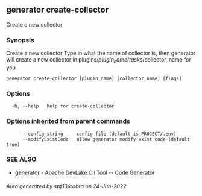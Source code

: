 ## generator create-collector

Create a new collector

### Synopsis

Create a new collector
Type in what the name of collector is, then generator will create a new collector in
plugins/$plugin_name/tasks/$collector_name for you

```
generator create-collector [plugin_name] [collector_name] [flags]
```

### Options

```
  -h, --help   help for create-collector
```

### Options inherited from parent commands

```
      --config string     config file (default is PROJECT/.env)
      --modifyExistCode   allow generator modify exist code (default true)
```

### SEE ALSO

* [generator](generator.md)     - Apache DevLake Cli Tool -- Code Generator

###### Auto generated by spf13/cobra on 24-Jun-2022

